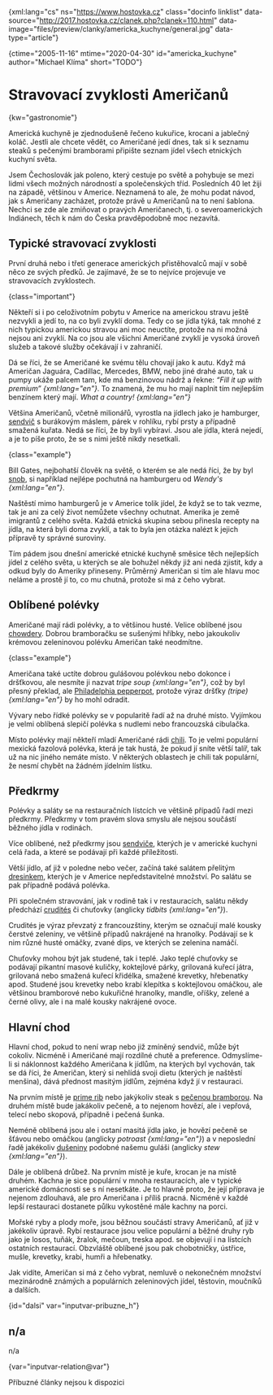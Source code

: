 
{xml:lang="cs" ns="https://www.hostovka.cz" class="docinfo linklist" data-source="http://2017.hostovka.cz/clanek.php?clanek=110.html" data-image="files/preview/clanky/americka_kuchyne/general.jpg" data-type="article"}

{ctime="2005-11-16" mtime="2020-04-30" id="americka\_kuchyne" author="Michael Klíma" short="TODO"}

# Stravovací zvyklosti Američanů

<!-- generated attribute kw by user_udpatekw.sh on 2020-05-07, do not edit -->

{kw="gastronomie"}

Americká kuchyně je zjednodušeně řečeno kukuřice, krocani a jablečný koláč. Jestli ale chcete vědět, co Američané jedí dnes, tak si k seznamu steaků s pečenými bramborami připište seznam jídel všech etnických kuchyní světa.

Jsem Čechoslovák jak poleno, který cestuje po světě a pohybuje se mezi lidmi všech možných národností a společenských tříd. Posledních 40 let žiji na západě, většinou v Americe. Neznamená to ale, že mohu podat návod, jak s Američany zacházet, protože právě u Američanů na to není šablona. Nechci se zde ale zmiňovat o pravých Američanech, tj. o severoamerických Indiánech, těch k nám do Česka pravděpodobně moc nezavítá.

## Typické stravovací zvyklosti

První druhá nebo i třetí generace amerických přistěhovalců mají v sobě něco ze svých předků. Je zajímavé, že se to nejvíce projevuje ve stravovacích zvyklostech.

{class="important"}

Někteří si i po celoživotním pobytu v Americe na americkou stravu ještě nezvykli a jedí to, na co byli zvyklí doma. Tedy co se jídla týká, tak mnohé z nich typickou americkou stravou ani moc neuctíte, protože na ni možná nejsou ani zvyklí. Na co jsou ale všichni Američané zvyklí je vysoká úroveň služeb a takové služby očekávají i v zahraničí.

Dá se říci, že se Američané ke svému tělu chovají jako k autu. Když má Američan Jaguára, Cadillac, Mercedes, BMW, nebo jiné drahé auto, tak u pumpy ukáže palcem tam, kde má benzinovou nádrž a řekne: _“Fill it up with premium” {xml:lang="en"}_. To znamená, že mu ho mají naplnit tím nejlepším benzínem který mají. _What a country! {xml:lang="en"}_

Většina Američanů, včetně milionářů, vyrostla na jídlech jako je hamburger, [sendvič](sendvice) s burákovým máslem, párek v rohlíku, rybí prsty a případně smažená kuřata. Nedá se říci, že by byli vybíraví. Jsou ale jídla, která nejedí, a je to píše proto, že se s nimi ještě nikdy nesetkali.

{class="example"}

Bill Gates, nejbohatší člověk na světě, o kterém se ale nedá říci, že by byl [snob](gastronomove#snob), si například nejlépe pochutná na hamburgeru od _Wendy's {xml:lang="en"}_.

Naštěstí mimo hamburgerů je v Americe tolik jídel, že když se to tak vezme, tak je ani za celý život nemůžete všechny ochutnat. Amerika je země imigrantů z celého světa. Každá etnická skupina sebou přinesla recepty na jídla, na která byli doma zvyklí, a tak to byla jen otázka nalézt k jejich přípravě ty správné suroviny.

Tím pádem jsou dnešní americké etnické kuchyně směsice těch nejlepších jídel z celého světa, u kterých se ale bohužel někdy již ani nedá zjistit, kdy a odkud byly do Ameriky přineseny. Průměrný Američan si tím ale hlavu moc neláme a prostě jí to, co mu chutná, protože si má z čeho vybrat.

## Oblíbené polévky

Američané mají rádi polévky, a to většinou husté. Velice oblíbené jsou [chowdery](chowder). Dobrou bramboračku se sušenými hříbky, nebo jakoukoliv krémovou zeleninovou polévku Američan také neodmítne.

{class="example"}

Američana také uctíte dobrou gulášovou polévkou nebo dokonce i dršťkovou, ale nesmíte ji nazvat _tripe soup {xml:lang="en"}_, což by byl přesný překlad, ale [Philadelphia pepperpot](zahranicni_kuchyne#philadelphia_pepperpot-pripadova_studie), protože výraz dršťky _(tripe) {xml:lang="en"}_ by ho mohl odradit.

Vývary nebo řídké polévky se v popularitě řadí až na druhé místo. Vyjímkou je velmi oblíbená slepičí polévka s nudlemi nebo francouzská cibulačka.

Místo polévky mají někteří mladí Američané rádi [chili](chili). To je velmi populární mexická fazolová polévka, která je tak hustá, že pokud jí sníte větší talíř, tak už na nic jiného nemáte místo. V některých oblastech je chili tak populární, že nesmí chybět na žádném jídelním lístku.

## Předkrmy

Polévky a saláty se na restauračních lístcích ve většině případů řadí mezi předkrmy. Předkrmy v tom pravém slova smyslu ale nejsou součástí běžného jídla v rodinách.

Více oblíbené, než předkrmy jsou [sendviče](sendvice), kterých je v americké kuchyni celá řada, a které se podávají při každé příležitosti.

Větší jídlo, ať již v poledne nebo večer, začíná také salátem přelitým [dresinkem](zalivka_dresink#dresinky), kterých je v Americe nepředstavitelné množství. Po salátu se pak případně podává polévka.

Při společném stravování, jak v rodině tak i v restauracích, salátu někdy předchází [crudités](jednohubky) či chuťovky (anglicky _tidbits {xml:lang="en"}_).

Crudités je výraz převzatý z francouzštiny, kterým se označují malé kousky čerstvé zeleniny, ve většině případů nakrájené na hranolky. Podávají se k nim různé husté omáčky, zvané dips, ve kterých se zelenina namáčí.

Chuťovky mohou být jak studené, tak i teplé. Jako teplé chuťovky se podávají pikantní masové kuličky, koktejlové párky, grilovaná kuřecí játra, grilovaná nebo smažená kuřecí křidélka, smažené krevetky, hřebenatky apod. Studené jsou krevetky nebo krabí klepítka s koktejlovou omáčkou, ale většinou bramborové nebo kukuřičné hranolky, mandle, oříšky, zelené a černé olivy, ale i na malé kousky nakrájené ovoce.

## Hlavní chod

Hlavní chod, pokud to není wrap nebo již zmíněný sendvič, může být cokoliv. Nicméně i Američané mají rozdílné chutě a preference. Odmyslíme-li si náklonnost každého Američana k jídlům, na kterých byl vychován, tak se dá říci, že Američan, který si nehlídá svoji dietu (kterých je naštěstí menšina), dává přednost masitým jídlům, zejména když jí v restauraci.

Na prvním místě je [prime rib](prime_rib) nebo jakýkoliv steak s [pečenou bramborou](americke_brambory). Na druhém místě bude jakákoliv pečeně, a to nejenom hovězí, ale i vepřová, telecí nebo skopová, případně i pečená šunka.

Neméně oblíbená jsou ale i ostaní masitá jídla jako, je hovězí pečeně se šťávou nebo omáčkou (anglicky _potroast {xml:lang="en"}_) a v neposlední řadě jakékoliv [dušeniny](duseni) podobné našemu guláši (anglicky _stew {xml:lang="en"}_).

Dále je oblíbená drůbež. Na prvním místě je kuře, krocan je na místě druhém. Kachna je sice populární v mnoha restauracích, ale v typické americké domácnosti se s ní nesetkáte. Je to hlavně proto, že její příprava je nejenom zdlouhavá, ale pro Američana i příliš pracná. Nicméně v každé lepší restauraci dostanete půlku vykostěné mále kachny na porci.

Mořské ryby a plody moře, jsou běžnou součástí stravy Američanů, ať již v jakékoliv úpravě. Rybí restaurace jsou velice populární a běžné druhy ryb jako je losos, tuňák, žralok, mečoun, treska apod. se objevují i na lístcích ostatních restaurací. Obzvláště oblíbené jsou pak chobotničky, ústřice, mušle, krevetky, krabi, humři a hřebenatky.

Jak vidíte, Američan si má z čeho vybrat, nemluvě o nekonečném množství mezinárodně známých a populárních zeleninových jídel, těstovin, moučníků a dalších.

{id="dalsi" var="inputvar-pribuzne_h"}

## n/a

n/a

{var="inputvar-relation@var"}

Příbuzné články nejsou k dispozici


